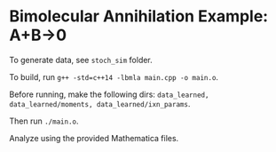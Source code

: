 # Bimolecular Annihilation Example: A+B->0

To generate data, see `stoch_sim` folder.

To build, run `g++ -std=c++14 -lbmla main.cpp -o main.o`.

Before running, make the following dirs: `data_learned, data_learned/moments, data_learned/ixn_params`.

Then run `./main.o`.

Analyze using the provided Mathematica files.